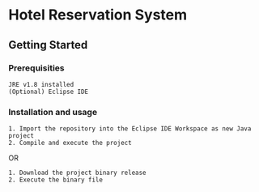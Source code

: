 # Hotel Reservation System


## Getting Started

### Prerequisities

```
JRE v1.8 installed
(Optional) Eclipse IDE

```

### Installation and usage

```
1. Import the repository into the Eclipse IDE Workspace as new Java project 
2. Compile and execute the project

```

OR

```
1. Download the project binary release
2. Execute the binary file

```
